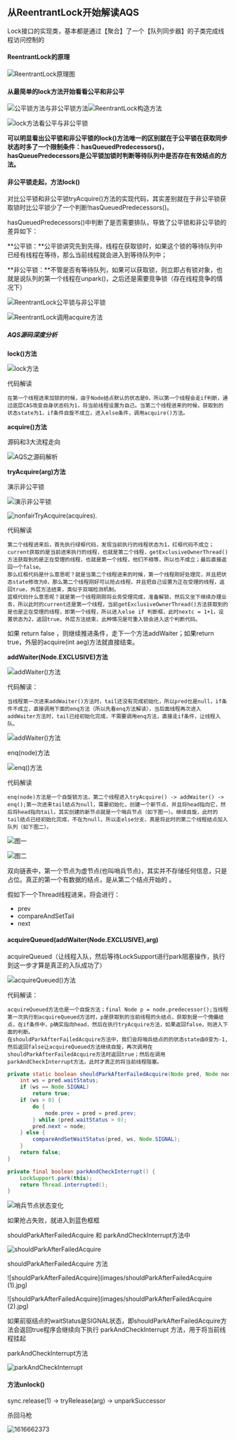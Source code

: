 ## 从ReentrantLock开始解读AQS

Lock接口的实现类，基本都是通过【聚合】了一个【队列同步器】的子类完成线程访问控制的

#### ReentrantLock的原理

![ReentrantLock原理图](images/ReentrantLock原理图.jpg)

#### 从最简单的lock方法开始看看公平和非公平

![公平锁方法与非公平锁方法](images/公平锁方法与非公平锁方法.png)![ReentrantLock构造方法](images/ReentrantLock构造方法.jpg)

![lock方法看公平与非公平锁](images/lock方法看公平与非公平锁.jpg)

**可以明显看出公平锁和非公平锁的lock()方法唯一的区别就在于公平锁在获取同步状态时多了一个限制条件：hasQueuedPredecessors()，hasQueuePredecessors是公平锁加锁时判断等待队列中是否存在有效结点的方法。**



#### 非公平锁走起，方法lock()

对比公平锁和非公平锁tryAcquire()方法的实现代码，其实差别就在于非公平锁获取锁时比公平锁少了一个判断!hasQueuedPredecessors()。

hasQueuedPredecessors()中判断了是否需要排队，导致了公平锁和非公平锁的差异如下：

**公平锁：**公平锁讲究先到先得，线程在获取锁时，如果这个锁的等待队列中已经有线程在等待，那么当前线程就会进入到等待队列中；

**非公平锁：**不管是否有等待队列，如果可以获取锁，则立即占有锁对象，也就是说队列的第一个线程在unpark()，之后还是需要竞争锁（存在线程竞争的情况下）

![ReentrantLock公平锁与非公平锁](images/ReentrantLock公平锁与非公平锁.jpg)

![ReentrantLock调用acquire方法](images/ReentrantLock调用acquire方法.jpg)

##### AQS源码深度分析

**lock()方法**

![lock方法](images/lock方法.jpg)

代码解读

```
在第一个线程进来加锁的时候，由于Node结点默认的状态是0，所以第一个线程会走if判断，通过底层CAS改变自身状态码为1，将当前线程设置为自己。当第二个线程进来的时候，获取到的状态state为1，if条件自旋不成立，进入else条件，调用acquire()方法。
```

**acquire()方法**

源码和3大流程走向

![AQS之源码解析](images/AQS之源码解析.jpg)

**tryAcquire(arg)方法**

演示非公平锁

![演示非公平锁](images/演示非公平锁.png)

![nonfairTryAcquire(acquires).](images/nonfairTryAcquire(acquires).jpg)

代码解读

```
第二个线程进来后，首先执行绿框代码，发现当前执行的线程状态为1，红框代码不成立；current获取的是当前进来执行的线程，也就是第二个线程，getExclusiveOwnerThread()方法获取到的是正在受理的线程，也就是第一个线程，他们不相等，所以也不成立；最后直接返回一个false。
那么红框代码是什么意思呢？就是当第二个线程进来的时候，第一个线程刚好处理完，并且把状态state修改为0，那么第二个线程刚好可以抢占线程，并且把自己设置为正在受理的线程，返回true，外层方法结束，类似于双端检测机制。
蓝框代码什么意思呢？就是第一个线程刚刚将业务受理完成，准备解锁，然后又坐下继续办理业务，所以此时的current还是第一个线程，当前getExclusiveOwnerThread()方法获取到的是也是正在受理的线程，即第一个线程，所以进入else if 判断框，此时nextc = 1+1，设置状态为2，返回true，外层方法结束，此种情况是可重入锁会进入这个判断代码。
```

如果 return false ，则继续推进条件，走下一个方法addWaiter；如果return true，外层的acquire(int aeg)方法就直接结束。

**addWaiter(Node.EXCLUSIVE)方法**

![addWaiter()方法](images/addWaiter()方法.jpg)

代码解读：

```
当线程第一次进来addWaiter()方法时，tail还没有完成初始化，所以pred也是null，if条件不成立，直接调用下面的enq方法（所以先看enq方法解读），当后面线程再次进入addWaiter方法时，tail已经初始化完成，不需要调用enq方法，直接走if条件，让线程入队。
```

![addWaiter()方法](images/addWaiter方法.jpg)

enq(node)方法

![enq()方法](images/enq()方法.jpg)

代码解读

```
enq(node)方法是一个自旋锁方法，第二个线程进入tryAcquire() -> addWaiter() -> enq();第一次进来tail结点为null，需要初始化，创建一个新节点，并且将head指向它，然后将head指向tail，其实创建的新节点就是一个哨兵节点（如下图一）。继续自旋，此时的tail结点已经初始化完成，不在为null，所以走else分支，真是将此时的第二个线程结点加入队列（如下图二）。
```

![图一](images/enq()创建哨兵节点.jpg)

![图二](images/enq()创建队列节点.jpg)

双向链表中，第一个节点为虚节点(也叫哨兵节点)，其实并不存储任何信息，只是占位。真正的第一个有数据的结点，是从第二个结点开始的 。

假如下一个Thread线程进来，将会进行：

- prev
- compareAndSetTail
- next

#### acquireQueued(addWaiter(Node.EXCLUSIVE),arg)

acquireQueued（让线程入队，然后等待LockSupport进行park阻塞操作，执行到这一步才算是真正的入队成功了）

![acquireQueued()方法](images/acquireQueued()方法.jpg)

代码解读：

```
acquireQueued方法也是一个自旋方法；final Node p = node.predecessor();当线程第一次执行到acquireQueued方法时，p是获取到的当前线程的头结点，获取到是一个傀儡结点，在if条件中，p确实指向head，然后在执行tryAcquire方法，如果返回false，则进入下面的判断。
在shouldParkAfterFailedAcquire方法中，我们会将哨兵结点的的状态state由0变为-1,然后返回false让acquireQueued方法继续自旋，再次调用在shouldParkAfterFailedAcquire方法时返回true；然后在调用parkAndCheckInterrupt方法，此时才真正的将当前线程阻塞。
```

```java
private static boolean shouldParkAfterFailedAcquire(Node pred, Node node) {
    int ws = pred.waitStatus;
    if (ws == Node.SIGNAL)
        return true;
    if (ws > 0) {
        do {
            node.prev = pred = pred.prev;
        } while (pred.waitStatus > 0);
        pred.next = node;
    } else {
        compareAndSetWaitStatus(pred, ws, Node.SIGNAL);
    }
    return false;
}

private final boolean parkAndCheckInterrupt() {
    LockSupport.park(this);
    return Thread.interrupted();
}
```

![哨兵节点状态变化](images/哨兵节点状态变化.jpg)



如果抢占失败，就进入到蓝色框框

shouldParkAfterFailedAcquire 和 parkAndCheckInterrupt方法中 

![shouldParkAfterFailedAcquire](images/shouldParkAfterFailedAcquire.jpg)

shouldParkAfterFailedAcquire 方法

![shouldParkAfterFailedAcquire](images/shouldParkAfterFailedAcquire (1).jpg)

![shouldParkAfterFailedAcquire](images/shouldParkAfterFailedAcquire (2).jpg)

如果前驱结点的waitStatus是SIGNAL状态，即shouldParkAfterFailedAcquire方法会返回true程序会继续向下执行 parkAndCheckInterrupt 方法，用于将当前线程挂起

parkAndCheckInterrupt方法

![parkAndCheckInterrupt](images/parkAndCheckInterrupt.jpg)

#### 方法unlock()

sync.release(1)  -> tryRelease(arg) -> unparkSuccessor

杀回马枪

![1616662373](images/1616662373.jpg)

